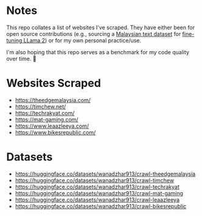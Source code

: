 # Notes

This repo collates a list of websites I've scraped. They have either been for open source contributions (e.g., sourcing a [Malaysian text dataset](https://github.com/huseinzol05/malaysian-dataset) for [fine-tuning LLama 2](https://www.linkedin.com/feed/update/urn:li:activity:7100586312268730368/)) or for my own personal practice/use.

I'm also hoping that this repo serves as a benchmark for my code quality over time. 🤣

# Websites Scraped

- https://theedgemalaysia.com/
- https://timchew.net/
- https://techrakyat.com/
- https://mat-gaming.com/
- https://www.leaazleeya.com/
- https://www.bikesrepublic.com/

# Datasets

- https://huggingface.co/datasets/wanadzhar913/crawl-theedgemalaysia
- https://huggingface.co/datasets/wanadzhar913/crawl-timchew
- https://huggingface.co/datasets/wanadzhar913/crawl-techrakyat
- https://huggingface.co/datasets/wanadzhar913/crawl-mat-gaming
- https://huggingface.co/datasets/wanadzhar913/crawl-leaazleeya
- https://huggingface.co/datasets/wanadzhar913/crawl-bikesrepublic